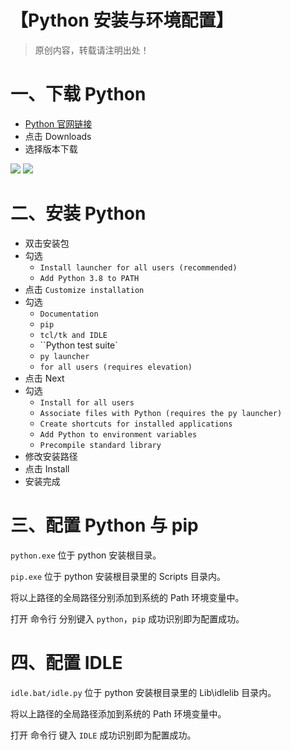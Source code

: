 # 【Python 安装与环境配置】

> 原创内容，转载请注明出处！

# 一、下载 Python
- [Python 官网链接](http://www.python.org)
- 点击 Downloads
- 选择版本下载

![](https://img-blog.csdnimg.cn/20210317185408339.jpg)
![](https://img-blog.csdnimg.cn/20210317185408362.jpg)

# 二、安装 Python

- 双击安装包
- 勾选
  -  `Install launcher for all users (recommended)`
  -  `Add Python 3.8 to PATH`
- 点击 `Customize installation`
- 勾选
  -  `Documentation`
  - `pip` 
  - `tcl/tk and IDLE`
  - ``Python test suite`
  - `py launcher`
  - `for all users (requires elevation)`
- 点击 Next
- 勾选
  - `Install for all users`
  - `Associate files with Python (requires the py launcher)`
  - `Create shortcuts for installed applications`
  - `Add Python to environment variables`
  - `Precompile standard library`
- 修改安装路径
- 点击 Install
- 安装完成

# 三、配置 Python 与 pip

`python.exe` 位于 python 安装根目录。

`pip.exe` 位于 python 安装根目录里的 Scripts 目录内。

将以上路径的全局路径分别添加到系统的 Path 环境变量中。

打开 命令行 分别键入 `python`，`pip` 成功识别即为配置成功。

# 四、配置 IDLE

`idle.bat/idle.py` 位于 python 安装根目录里的 Lib\idlelib 目录内。

将以上路径的全局路径添加到系统的 Path 环境变量中。

打开 命令行 键入 `IDLE` 成功识别即为配置成功。




